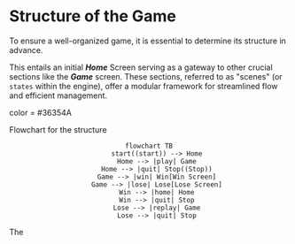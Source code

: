 # Structure of the Game

To ensure a well-organized game, it is essential to determine its structure in advance. 

This entails an initial 
**_Home_** Screen serving as a gateway to other crucial sections like the **_Game_** screen. These sections, referred
to as "scenes" (or `states` within the engine), offer a modular framework for streamlined flow and efficient management.

color = #36354A

Flowchart for the structure

<div align="center">

```mermaid
flowchart TB
    start((start)) --> Home
    Home --> |play| Game
    Home --> |quit| Stop((Stop))
    Game --> |win| Win[Win Screen]
    Game --> |lose| Lose[Lose Screen]
    Win --> |home| Home
    Win --> |quit| Stop
    Lose --> |replay| Game
    Lose --> |quit| Stop
```

</div>

The 
